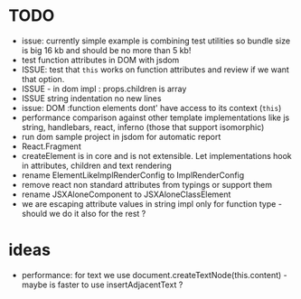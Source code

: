 # TODO

 * issue: currently simple example  is combining test utilities so bundle size is big 16 kb and should be no more than 5 kb!
 * test function attributes in DOM with jsdom
 * ISSUE: test that `this` works on function attributes and review if we want that option.
 * ISSUE - <If> in dom impl : props.children is array
 * ISSUE string indentation no new lines
 * issue: DOM :function elements dont' have access to its context (`this`)
 * performance comparison against other template implementations like js string, handlebars, react, inferno (those that support isomorphic)
 * run dom sample project in jsdom for automatic report
 * React.Fragment
 * createElement is in core and is not extensible. Let implementations hook in attributes, children and text rendering
 * rename ElementLikeImplRenderConfig to ImplRenderConfig
 * remove react non standard attributes from typings or support them
 * rename JSXAloneComponent to JSXAloneClassElement
 * we are escaping attribute values in string impl only for function type - should we do it also for the rest ?


# ideas

 * performance: for text we use document.createTextNode(this.content) - maybe is faster to use insertAdjacentText ? 